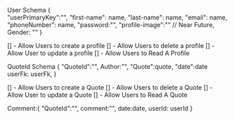 User Schema 
{   
    "userPrimaryKey":"",
    "first-name": name,
    "last-name": name,
    "email": name,
    "phoneNumber": name,
    "password:"",
    "profile-image":"" // Near Future,
     Gender: ""
}

[] - Allow Users to create a profile
[] - Allow Users to delete a profile 
[] - Allow User  to update a profile
[] - Allow Users to Read A Profile 


QuoteId Schema 
{
    "QuoteId":"",
    Author:"",
    "Quote":quote,
    "date":date
    userFk: userFk,
}

[] - Allow Users to create a Quote
[] - Allow Users to delete a Quote 
[] - Allow User  to update a Quote
[] - Allow Users to Read A Quote 


Comment:{
    "QuoteId":"",
    comment:"",
    date:date,
    userId: userId
}